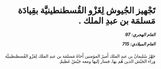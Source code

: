 <h1 dir="rtl">تَجْهيز الجُيوش لِغَزْو القُسطنطينيَّة بقِيادَة مَسلمَة بن عبدِ الملك .</h1>

<h5 dir="rtl">العام الهجري:  97

العام الميلادي: 715

</h5>

<p dir="rtl">جَهَّزَ سُليمانُ بن عبدِ الملك أَميرُ المؤمنين أَخاهُ مَسلمَة بن عبدِ الملك لِغَزْوِ القُسطنطينيَّة وَراء الجَيْش الذين هُم بها، فسار إليها ومعه جَيْشٌ عَظيمٌ.</p></br>
